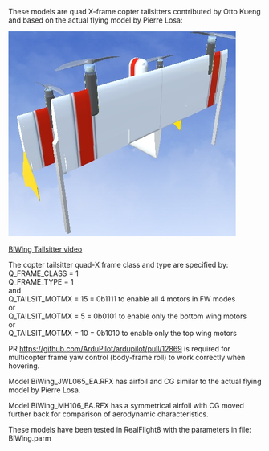 These models are quad X-frame copter tailsitters contributed by Otto Kueng and based on the actual flying model by Pierre Losa:

![BiWing image](https://github.com/ArduPilot/SITL_Models/blob/master/RealFlight/WIP/markw/Tailsitters/CopterTailsitters/BiWing/BiWing_JWL065.jpg)

[BiWing Tailsitter video](https://youtu.be/3nS2AodrGPQ)

The copter tailsitter quad-X frame class and type are specified by:<br />
Q_FRAME_CLASS = 1<br />
Q_FRAME_TYPE = 1<br />
and<br />
Q_TAILSIT_MOTMX = 15 = 0b1111 to enable all 4 motors in FW modes<br />
or<br />
Q_TAILSIT_MOTMX =  5 = 0b0101 to enable only the bottom wing motors<br />
or<br />
Q_TAILSIT_MOTMX = 10 = 0b1010 to enable only the top wing motors


PR https://github.com/ArduPilot/ardupilot/pull/12869 is required for multicopter frame yaw control (body-frame roll) to work correctly when hovering.

Model BiWing_JWL065_EA.RFX has airfoil and CG similar to the actual flying model by Pierre Losa.

Model BiWing_MH106_EA.RFX has a symmetrical airfoil with CG moved further back for comparison of aerodynamic characteristics. 

These models have been tested in RealFlight8 with the parameters in file: BiWing.parm
